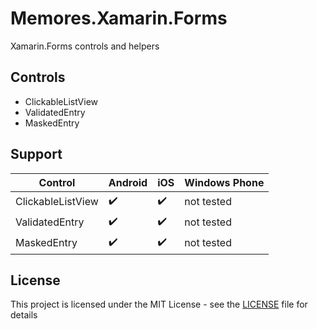 # Memores.Xamarin.Forms
Xamarin.Forms controls and helpers
## Controls
* ClickableListView
* ValidatedEntry
* MaskedEntry
## Support
| Control | Android | iOS | Windows Phone |
| ----------- | ----------- | ----------- | ----------- |
| ClickableListView | :heavy_check_mark: | :heavy_check_mark: | not tested |
| ValidatedEntry | :heavy_check_mark: | :heavy_check_mark: | not tested |
| MaskedEntry | :heavy_check_mark: | :heavy_check_mark: | not tested |
## License
This project is licensed under the MIT License - see the [LICENSE](LICENSE) file for details
